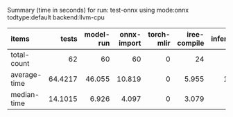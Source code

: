 Summary (time in seconds) for run: test-onnx using mode:onnx todtype:default backend:llvm-cpu

| items        |   tests |   model-run |   onnx-import |   torch-mlir |   iree-compile |   inference |
|:-------------|--------:|------------:|--------------:|-------------:|---------------:|------------:|
| total-count  | 62      |      60     |        60     |            0 |         24     |      15     |
| average-time | 64.4217 |      46.055 |        10.819 |            0 |          5.955 |       1.592 |
| median-time  | 14.1015 |       6.926 |         4.097 |            0 |          3.079 |       0     |
